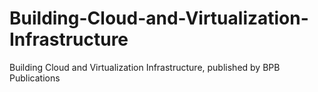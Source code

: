 # Building-Cloud-and-Virtualization-Infrastructure
Building Cloud and Virtualization Infrastructure, published by BPB Publications

